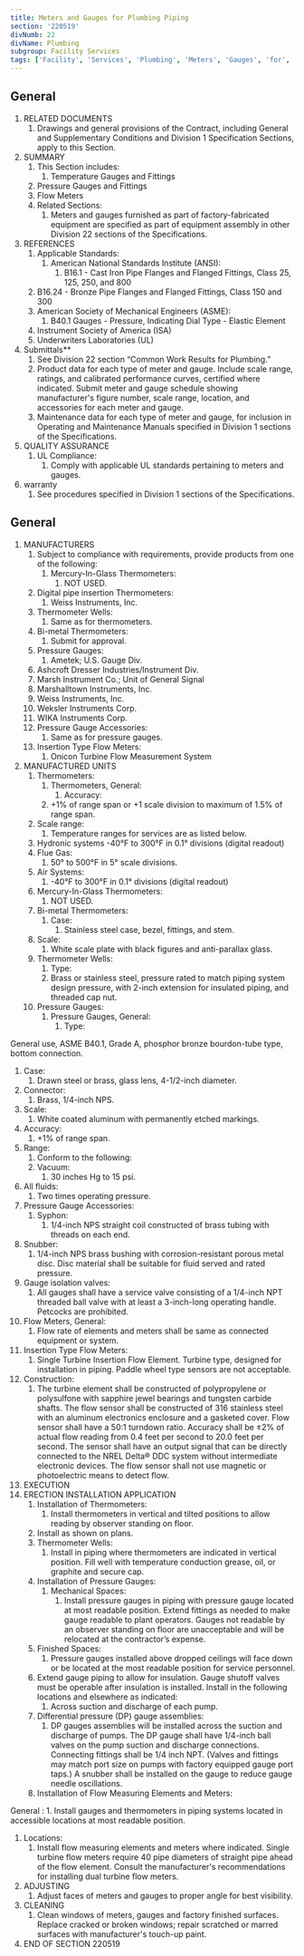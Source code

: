 ```yaml
---
title: Meters and Gauges for Plumbing Piping
section: '220519'
divNumb: 22
divName: Plumbing
subgroup: Facility Services
tags: ['Facility', 'Services', 'Plumbing', 'Meters', 'Gauges', 'for', 'Piping']
---
```



## General

1. RELATED DOCUMENTS
   1. Drawings and general provisions of the Contract, including General and Supplementary Conditions and Division 1 Specification Sections, apply to this Section.
1. SUMMARY
   1. This Section includes:
      1. Temperature Gauges and Fittings
   1. Pressure Gauges and Fittings
   1. Flow Meters
   1. Related Sections:
      1. Meters and gauges furnished as part of factory-fabricated equipment are specified as part of equipment assembly in other Division 22 sections of the Specifications.
1. REFERENCES
   1. Applicable Standards:
      1. American National Standards Institute (ANSI):
            1. B16.1 - Cast Iron Pipe Flanges and Flanged Fittings, Class 25, 125, 250, and 800
   1. B16.24 - Bronze Pipe Flanges and Flanged Fittings, Class 150 and 300
   1. American Society of Mechanical Engineers (ASME):
      1. B40.1 Gauges - Pressure, Indicating Dial Type - Elastic Element
   1. Instrument Society of America (ISA)
   1. Underwriters Laboratories (UL)
1. Submittals** 
   1. See Division 22 section “Common Work Results for Plumbing.” 
   1. Product data for each type of meter and gauge. Include scale range, ratings, and calibrated performance curves, certified where indicated. Submit meter and gauge schedule showing manufacturer's figure number, scale range, location, and accessories for each meter and gauge.
   1. Maintenance data for each type of meter and gauge, for inclusion in Operating and Maintenance Manuals specified in Division 1 sections of the Specifications.
1. QUALITY ASSURANCE
   1. UL Compliance:
      1. Comply with applicable UL standards pertaining to meters and gauges.
1. warranty
   1. See procedures specified in Division 1 sections of the Specifications. 

## General

1. MANUFACTURERS
   1. Subject to compliance with requirements, provide products from one of the following:
      1. Mercury-In-Glass Thermometers:
         1. NOT USED.
   1. Digital pipe insertion Thermometers:
      1. Weiss Instruments, Inc.
   1. Thermometer Wells:
      1. Same as for thermometers.
   1. Bi-metal Thermometers:
      1. Submit for approval.
   1. Pressure Gauges:
      1. Ametek; U.S. Gauge Div.
   1. Ashcroft Dresser Industries/Instrument Div.
   1. Marsh Instrument Co.; Unit of General Signal
   1. Marshalltown Instruments, Inc.
   1. Weiss Instruments, Inc.
   1. Weksler Instruments Corp.
   1. WIKA Instruments Corp.
   1. Pressure Gauge Accessories:
      1. Same as for pressure gauges.
   1. Insertion Type Flow Meters:
      1. Onicon Turbine Flow Measurement System
1. MANUFACTURED UNITS
   1. Thermometers:
      1. Thermometers, General:
            1. Accuracy:
      1. +1% of range span or +1 scale division to maximum of 1.5% of range span.
   1. Scale range:
      1. Temperature ranges for services are as listed below.
   1. Hydronic systems -40°F to 300°F in 0.1° divisions (digital readout)
   1. Flue Gas:
      1. 50° to 500°F in 5° scale divisions.
   1. Air Systems:
      1. -40°F to 300°F in 0.1° divisions (digital readout)
   1. Mercury-In-Glass Thermometers:
      1. NOT USED.
   1. Bi-metal Thermometers:
      1. Case:
         1. Stainless steel case, bezel, fittings, and stem.
   1. Scale:
      1. White scale plate with black figures and anti-parallax glass.
   1. Thermometer Wells:
      1. Type:
      1. Brass or stainless steel, pressure rated to match piping system design pressure, with 2-inch extension for insulated piping, and threaded cap nut.
   1. Pressure Gauges:
      1. Pressure Gauges, General:
            1. Type:

General
 use, ASME B40.1, Grade A, phosphor bronze bourdon-tube type, bottom connection.
   1. Case:
      1. Drawn steel or brass, glass lens, 4-1/2-inch diameter.
   1. Connector:
      1. Brass, 1/4-inch NPS.
   1. Scale:
      1. White coated aluminum with permanently etched markings.
   1. Accuracy:
      1. +1% of range span.
   1. Range:
      1. Conform to the following:
      1. Vacuum:
         1. 30 inches Hg to 15 psi.
   1. All fluids:
      1. Two times operating pressure.
   1. Pressure Gauge Accessories:
      1. Syphon:
         1. 1/4-inch NPS straight coil constructed of brass tubing with threads on each end.
   1. Snubber:
      1. 1/4-inch NPS brass bushing with corrosion-resistant porous metal disc. Disc material shall be suitable for fluid served and rated pressure.
   1. Gauge isolation valves:
      1. All gauges shall have a service valve consisting of a 1/4-inch NPT threaded ball valve with at least a 3-inch-long operating handle. Petcocks are prohibited.
   1. Flow Meters, General:
      1. Flow rate of elements and meters shall be same as connected equipment or system.
   1. Insertion Type Flow Meters:
      1. Single Turbine Insertion Flow Element. Turbine type, designed for installation in piping. Paddle wheel type sensors are not acceptable.
   1. Construction:
      1. The turbine element shall be constructed of polypropylene or polysulfone with sapphire jewel bearings and tungsten carbide shafts. The flow sensor shall be constructed of 316 stainless steel with an aluminum electronics enclosure and a gasketed cover. Flow sensor shall have a 50:1 turndown ratio. Accuracy shall be ±2% of actual flow reading from 0.4 feet per second to 20.0 feet per second. The sensor shall have an output signal that can be directly connected to the NREL Delta® DDC system without intermediate electronic devices. The flow sensor shall not use magnetic or photoelectric means to detect flow.
1. EXECUTION
1. ERECTION INSTALLATION APPLICATION
   1. Installation of Thermometers:
      1. Install thermometers in vertical and tilted positions to allow reading by observer standing on floor.
   1. Install as shown on plans.
   1. Thermometer Wells:
      1. Install in piping where thermometers are indicated in vertical position. Fill well with temperature conduction grease, oil, or graphite and secure cap.
   1. Installation of Pressure Gauges:
      1. Mechanical Spaces:
         1. Install pressure gauges in piping with pressure gauge located at most readable position. Extend fittings as needed to make gauge readable to plant operators. Gauges not readable by an observer standing on floor are unacceptable and will be relocated at the contractor’s expense.
   1. Finished Spaces:
      1. Pressure gauges installed above dropped ceilings will face down or be located at the most readable position for service personnel.
   1. Extend gauge piping to allow for insulation. Gauge shutoff valves must be operable after insulation is installed. Install in the following locations and elsewhere as indicated:
      1. Across suction and discharge of each pump.
   1. Differential pressure (DP) gauge assemblies:
      1. DP gauges assemblies will be installed across the suction and discharge of pumps. The DP gauge shall have 1/4-inch ball valves on the pump suction and discharge connections. Connecting fittings shall be 1/4 inch NPT. (Valves and fittings may match port size on pumps with factory equipped gauge port taps.) A snubber shall be installed on the gauge to reduce gauge needle oscillations.
   1. Installation of Flow Measuring Elements and Meters:

General
:
         1. Install gauges and thermometers in piping systems located in accessible locations at most readable position.
   1. Locations:
      1. Install flow measuring elements and meters where indicated. Single turbine flow meters require 40 pipe diameters of straight pipe ahead of the flow element. Consult the manufacturer's recommendations for installing dual turbine flow meters.
1. ADJUSTING
   1. Adjust faces of meters and gauges to proper angle for best visibility.
1. CLEANING
   1. Clean windows of meters, gauges and factory finished surfaces. Replace cracked or broken windows; repair scratched or marred surfaces with manufacturer's touch-up paint.
1. END OF SECTION 220519

